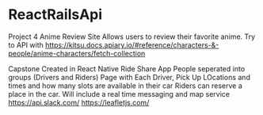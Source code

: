 # ReactRailsApi

Project 4
Anime Review Site
Allows users to review their favorite anime. 
Try to API with https://kitsu.docs.apiary.io/#reference/characters-&-people/anime-characters/fetch-collection

Capstone
Created in React Native
Ride Share App
People seperated into groups (Drivers and Riders)
Page with Each Driver, Pick Up LOcations and times and how many slots are available in their car
Riders can reserve a place in the car. 
Will include a real time messaging and map service
https://api.slack.com/
https://leafletjs.com/
